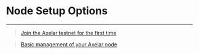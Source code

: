 # Node Setup Options
-----

> [Join the Axelar testnet for the first time](/setup/join)

> [Basic management of your Axelar node](/setup/basic)
